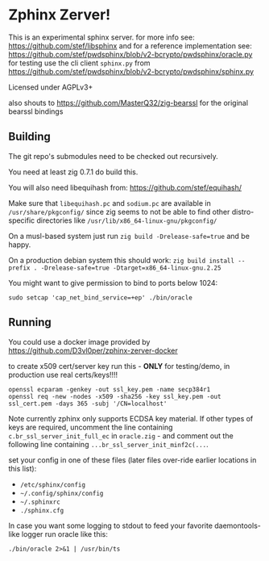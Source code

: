 # Zphinx Zerver!

This is an experimental sphinx server. for more info see:
https://github.com/stef/libsphinx and for a reference implementation see:
https://github.com/stef/pwdsphinx/blob/v2-bcrypto/pwdsphinx/oracle.py
for testing use the cli client `sphinx.py` from
https://github.com/stef/pwdsphinx/blob/v2-bcrypto/pwdsphinx/sphinx.py

Licensed under AGPLv3+

also shouts to https://github.com/MasterQ32/zig-bearssl for the original bearssl bindings

## Building

The git repo's submodules need to be checked out recursively.

You need at least zig 0.7.1 do build this.

You will also need libequihash from: https://github.com/stef/equihash/

Make sure that `libequihash.pc` and `sodium.pc` are available in
`/usr/share/pkgconfig/` since zig seems to not be able to find other
distro-specific directories like `/usr/lib/x86_64-linux-gnu/pkgconfig/`

On a musl-based system just run `zig build -Drelease-safe=true` and be happy.

On a production debian system this should work: `zig build install --prefix . -Drelease-safe=true -Dtarget=x86_64-linux-gnu.2.25`

You might want to give permission to bind to ports below 1024:
```
sudo setcap 'cap_net_bind_service=+ep' ./bin/oracle
```

## Running

You could use a docker image provided by
https://github.com/D3vl0per/zphinx-zerver-docker

to create x509 cert/server key run this - **ONLY** for testing/demo, in production use real certs/keys!!!!
```
openssl ecparam -genkey -out ssl_key.pem -name secp384r1
openssl req -new -nodes -x509 -sha256 -key ssl_key.pem -out ssl_cert.pem -days 365 -subj '/CN=localhost'
```
Note currently zphinx only supports ECDSA key material. If other types of keys
are required, uncomment the line containing `c.br_ssl_server_init_full_ec` in
`oracle.zig` - and comment out the following line containing
`...br_ssl_server_init_minf2c(...`.

set your config in one of these files (later files over-ride earlier locations
in this list):

 - `/etc/sphinx/config`
 - `~/.config/sphinx/config`
 - `~/.sphinxrc`
 - `./sphinx.cfg`

In case you want some logging to stdout to feed your favorite daemontools-like
logger run oracle like this:

```
./bin/oracle 2>&1 | /usr/bin/ts
```

